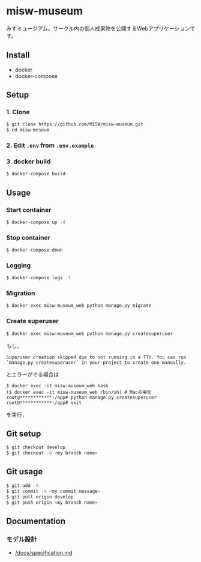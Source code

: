 # misw-museum

みすミュージアム。サークル内の個人成果物を公開するWebアプリケーションです。

## Install

- docker
- docker-compose

## Setup

### 1. Clone

```bash
$ git clone https://github.com/MISW/misw-museum.git
$ cd misw-meseum
```

### 2. Edit `.env` from `.env.example`

### 3. docker build

```bash
$ docker-compose build
```

## Usage

### Start container

```bash
$ docker-compose up -d
```

### Stop container

```bash
$ docker-compose down
```

### Logging

```bash
$ docker-compose logs -f
```

### Migration

```bash
$ docker exec misw-museum_web python manage.py migrate
```

### Create superuser

```bash
$ docker exec misw-museum_web python manage.py createsuperuser
```
もし，
```
Superuser creation skipped due to not running in a TTY. You can run `manage.py createsuperuser` in your project to create one manually.
```
とエラーがでる場合は
```
$ docker exec -it misw-museum_web bash
($ docker exec -it misw-museum_web /bin/sh) # Macの場合
root@************:/app# python manage.py createsuperuser
root@************:/app# exit
```
を実行．

## Git setup

```bash
$ git checkout develop
$ git checkout -b <my branch name>
```

## Git usage

```bash
$ git add -A
$ git commit -m <my commit message>
$ git pull origin develop
$ git push origin <my branch name>
```

## Documentation

### モデル設計

- [/docs/specification.md](./docs/specification.md)
